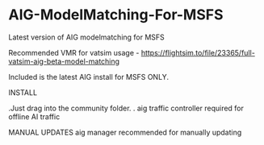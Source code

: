 # AIG-ModelMatching-For-MSFS
Latest version of AIG modelmatching for MSFS

Recommended VMR for vatsim usage - https://flightsim.to/file/23365/full-vatsim-aig-beta-model-matching

Included is the latest AIG install for MSFS ONLY.

INSTALL

.Just drag into the community folder.
. aig traffic controller required for offline AI traffic

MANUAL UPDATES
aig manager recommended for manually updating 

